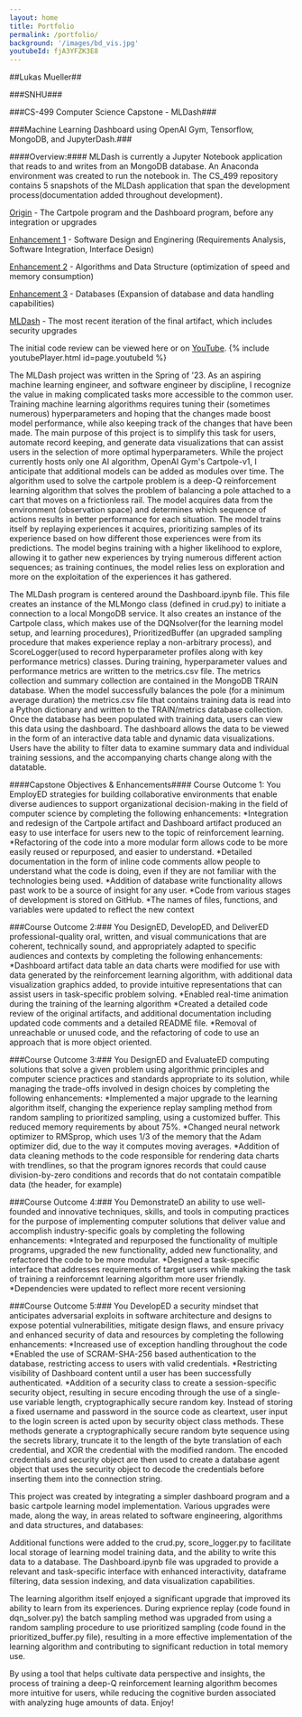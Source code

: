 ```yaml
---
layout: home
title: Portfolio
permalink: /portfolio/
background: '/images/bd_vis.jpg'
youtubeId: fjA3YFZK3E8
---
```

##Lukas Mueller##

###SNHU###

###CS-499 Computer Science Capstone - MLDash###

###Machine Learning Dashboard using OpenAI Gym, Tensorflow, MongoDB, and JupyterDash.###

####Overview:#### 
MLDash is currently a Jupyter Notebook application that reads to and writes from an MongoDB database. 
An Anaconda environment was created to run the notebook in. The CS_499 repository contains 5 snapshots of the MLDash
application that span the development process(documentation added throughout development).

[Origin][ml-origin] - The Cartpole program and the Dashboard program, before any integration or upgrades

[Enhancement 1][ml-enhancea] - Software Design and Enginering (Requirements Analysis, Software Integration, Interface Design)

[Enhancement 2][ml-enhanceb] - Algorithms and Data Structure (optimization of speed and memory consumption)

[Enhancement 3][ml-enhancec] - Databases (Expansion of database and data handling capabilities)

[MLDash][ml-enhanced] - The most recent iteration of the final artifact, which includes security upgrades

The initial code review can be viewed here or on [YouTube][code-review].
{% include youtubePlayer.html id=page.youtubeId %}


The MLDash project was written in the Spring of '23. As an aspiring machine learning engineer, and software engineer by discipline, I recognize the value in making complicated tasks more accessible to the common user. Training machine learning algorithms requires tuning their (sometimes numerous) hyperparameters and hoping that the changes made boost model performance, while also keeping track of the changes that have been made. The main purpose of this project is to simplify this task for users, automate record keeping, and generate data visualizations that can assist users in the selection of more optimal hyperparameters. While the project currently hosts only one AI algorithm, OpenAI Gym's Cartpole-v1, I anticipate that additional models can be added as modules over time. The algorithm used to solve the cartpole problem is a deep-Q reinforcement learning algorithm that solves the problem of balancing a pole attached to a cart that moves on a frictionless rail. The model acquires data from the environment (observation space) and determines which sequence of actions results in better performance for each situation. The model trains itself by replaying experiences it acquires, prioritizing samples of its experience based on how different those experiences were from its predictions. The model begins training with a higher likelihood to explore, allowing it to gather new experiences by trying numerous different action sequences; as training continues, the model relies less on exploration and more on the exploitation of the experiences it has gathered. 

The MLDash program is centered around the Dashboard.ipynb file. This file creates an instance of the MLMongo class (defined in crud.py) to initiate a connection to a local MongoDB service. It also creates an instance of the Cartpole class, which makes use of the DQNsolver(for the learning model setup, and learning procedures), PrioritizedBuffer (an upgraded sampling procedure that makes experience replay a non-arbitrary process), and ScoreLogger(used to record 
hyperparameter profiles along with key performance metrics) classes. During training, hyperparameter values and performance metrics are written to the metrics.csv file. The metrics collection and summary collection are contained in the MongoDB TRAIN database. When the model successfully balances the pole (for a minimum average duration) the metrics.csv file that contains training data is read into a Python dictionary and written to the TRAIN/metrics database collection. Once the 
database has been populated with training data, users can view this data using the dashboard. The dashboard allows the data to be viewed in the form of an interactive data table and dynamic data visualizations. Users have the ability to filter data to examine summary data and individual training sessions, and the accompanying charts change along with the datatable.

####Capstone Objectives & Enhancements####
Course Outcome 1: You EmployED strategies for building collaborative environments that enable diverse audiences to support organizational decision-making in the field of computer science by completing the following enhancements:
*Integration and redesign of the Cartpole artifact and Dashboard artifact produced an easy to use interface for users new to the topic of reinforcement learning.
*Refactoring of the code into a more modular form allows code to be more easily reused or repurposed, and easier to understand. 
*Detailed documentation in the form of inline code comments allow people to understand what the code is doing, even if they are not familiar with the technologies being used. 
*Addition of database write functionality allows past work to be a source of insight for any user.
*Code from various stages of development is stored on GitHub.
*The names of files, functions, and variables were updated to reflect the new context
 

###Course Outcome 2:### 
You DesignED, DevelopED, and DeliverED professional-quality oral, written, and visual communications that are coherent, technically sound, and appropriately adapted to specific audiences and contexts by completing the following enhancements:
*Dashboard artifact data table an data charts were modified for use with data generated by the reinforcement learning algorithm, with additional data visualization graphics added, to provide intuitive representations that can assist users in task-specific problem solving.
*Enabled real-time animation during the training of the learning algorithm
*Created a detailed code review of the original artifacts, and additional documentation including updated code comments and a detailed README file.
*Removal of unreachable or unused code, and the refactoring of code to use an approach that is more object oriented. 

###Course Outcome 3:### 
You DesignED and EvaluateED computing solutions that solve a given problem using algorithmic principles and computer science practices and standards appropriate to its solution, while managing the trade-offs involved in design choices by completing the following enhancements:
*Implemented a major upgrade to the learning algorithm itself, changing the experience replay sampling method from random sampling to prioritized sampling, using a customized buffer. This reduced memory requirements by about 75%.
*Changed neural network optimizer to RMSprop, which uses 1/3 of the memory that the Adam optimizer did, due to the way it computes moving averages.
*Addition of data cleaning methods to the code responsible for rendering data charts with trendlines, so that the program ignores records that could cause division-by-zero conditions and records that do not contatain compatible data (the header, for example)

###Course Outcome 4:### You DemonstrateD an ability to use well-founded and innovative techniques, skills, and tools in computing practices for the purpose of implementing computer solutions that deliver value and accomplish industry-specific goals by completing the following enhancements:
*Integrated and repurposed the functionality of multiple programs, upgraded the new functionality, added new functionality, and refactored the code to be more modular.
*Designed a task-specific interface that addresses requirements of target users while making the task of training a reinforcemnt learning algorithm more user friendly.
*Dependencies were updated to reflect more recent versioning

###Course Outcome 5:### You DevelopED a security mindset that anticipates adversarial exploits in software architecture and designs to expose potential vulnerabilities, mitigate design flaws, and ensure privacy and enhanced security of data and resources by completing the following enhancements:
*Increased use of exception handling throughout the code
*Enabled the use of SCRAM-SHA-256 based authentication to the database, restricting access to users with valid credentials.
*Restricting visibility of Dashboard content until a user has been successfully authenticated.
*Addition of a security class to create a session-specific security object, resulting in secure encoding through the use of a single-use variable length, cryptographically secure random key. Instead of storing a fixed username and password in the source code as cleartext, user input to the login screen is acted upon by security object class methods. These methods generate a cryptographically secure random byte sequence using the secrets library, truncate it to the length of the byte translation of each credential, and XOR the credential with the modified random. The encoded credentials and security object are then used to create a database agent object that uses the security object to decode the credentials before inserting them into the connection string.


This project was created by integrating a simpler dashboard program and a basic cartpole learning model implementation.
Various upgrades were made, along the way, in areas related to software engineering, algorithms and data structures,
and databases:

Additional functions were added to the crud.py, score_logger.py to facilitate local storage of learning model training
data, and the ability to write this data to a database. The Dashboard.ipynb file was upgraded to provide a relevant 
and task-specific interface with enhanced interactivity, dataframe filtering, data session indexing, and data 
visualization capabilities.

The learning algorithm itself enjoyed a significant upgrade that improved its ability to learn from its experiences.
During exprience replay (code found in dqn_solver.py) the batch sampling method was upgraded from using a random
sampling procedure to use prioritized sampling (code found in the prioritized_buffer.py file), resulting in a more
effective implementation of the learning algorithm and contributing to significant reduction in total memory use. 

By using a tool that helps cultivate data perspective and insights, the process of training a deep-Q reinforcement
learning algorithm becomes more intuitive for users, while reducing the cognitive burden associated with analyzing
huge amounts of data. Enjoy!

[MLDash on Github]: [ml-dash]
[README on GitGub]: [read-me]

[read-me]: https://github.com/lumutek/lumutek.github.io/blob/main/README.md
[ml-dash]: https://github.com/lumutek/CS-499/

[ml-origin]: https://github.com/lumutek/lumutek.github.io/tree/main/MLDash/1-Origin
[ml-enhancea]: https://github.com/lumutek/lumutek.github.io/tree/main/MLDash/2-Enhancement_1_Software_Design_and_Engineering
[ml-enhanceb]: https://github.com/lumutek/lumutek.github.io/tree/main/MLDash/3-Enhancement_2_Algorithms_and_Data_Structure
[ml-enhancec]: https://github.com/lumutek/lumutek.github.io/tree/main/MLDash/4-Enhancement_3_Databases
[ml-enhanced]: https://github.com/lumutek/lumutek.github.io/tree/main/MLDash/5-MLDash

[code-review]: https://youtu.be/fjA3YFZK3E8

